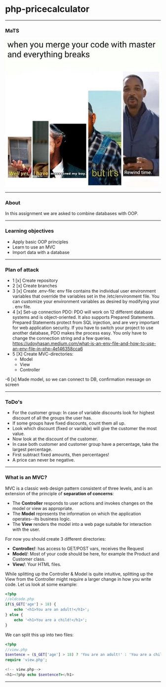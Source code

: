# php-pricecalculator

---
### MaTS
![meme](images/meme.webp)

---
### About

In this assignment we are asked to combine databases with OOP.

---
### Learning objectives

- Apply basic OOP principles
- Learn to use an MVC
- Import data with a database 

---


### Plan of attack

- 1 [x] Create repository
- 2 [x] Create branches
- 3 [x] Create .env-file:
  env file contains the individual user environment variables that override the variables set
  in the /etc/environment file. You can customize your environment variables as desired by
  modifying your . env file.
- 4 [x] Set-up connection PDO:
  PDO will work on 12 different database systems and is object-oriented.  It also supports
  Prepared Statements. Prepared Statements protect from SQL injection, and are very important
  for web application security.  If you have to switch your project to use another database,
  PDO makes the process easy. You only have to change the connection string and a few queries.
  https://udoyhasan.medium.com/what-is-an-env-file-and-how-to-use-an-env-file-in-php-4e146358cca6
- 5 [X] Create MVC-directories:
  - Model
  - View
  - Controller
  
-6 [x] Made model, so we can connect to DB, confirmation message on screen

---
### ToDo's

- For the customer group: In case of variable discounts look for highest discount of all the groups the user has.
- If some groups have fixed discounts, count them all up.
- Look which discount (fixed or variable) will give the customer the most value.
- Now look at the discount of the customer.
- In case both customer and customer group have a percentage, take the largest percentage.
- First subtract fixed amounts, then percentages!
- A price can never be negative.

---
### What is an MVC?

MVC is a classic web design pattern consistent of three levels, and is an extension of the principle of **separation of concerns**:

- The **Controller** responds to user actions and invokes changes on the model or view as appropriate.
- The **Model** represents the information on which the application operates--its business logic.
- The **View** renders the model into a web page suitable for interaction with the user.

For now you should create 3 different directories:
- **Controller/**: has access to GET/POST vars, receives the Request
- **Model/**: Most of your code should be here, for example the Product and Customer class.
- **View/**: Your HTML files.

While splitting up the Controller & Model is quite intuitive, splitting up the View from the Controller might require a larger change in how you write code. Let us look at some example:

````php
<?php
//oldcode.php
if($_GET['age'] > 18) {
    echo '<h1>You are an adult!</h1>';
} else {
    echo '<h1>You are a child!</h1>';
}
````
We can split this up into two files:
````php
<?php
//view.php
$sentence = ($_GET['age'] > 18) ? 'You are an adult!' : 'You are a child!';
require 'view.php';
````

````php
<!-- view.php-->
<h1><?php echo $sentence?></h1>
````

---
